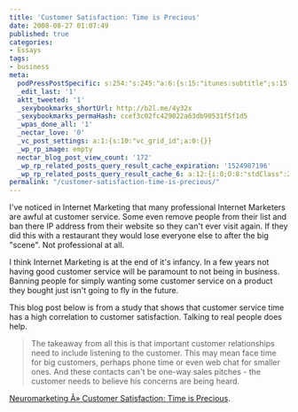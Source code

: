 ```yaml
---
title: 'Customer Satisfaction: Time is Precious'
date: 2008-08-27 01:07:49
published: true
categories:
- Essays
tags:
- business
meta:
  podPressPostSpecific: s:254:"s:245:"a:6:{s:15:"itunes:subtitle";s:15:"##PostExcerpt##";s:14:"itunes:summary";s:15:"##PostExcerpt##";s:15:"itunes:keywords";s:17:"##WordPressCats##";s:13:"itunes:author";s:10:"##Global##";s:15:"itunes:explicit";s:2:"No";s:12:"itunes:block";s:2:"No";}";";
  _edit_last: '1'
  aktt_tweeted: '1'
  _sexybookmarks_shortUrl: http://b2l.me/4y32x
  _sexybookmarks_permaHash: ccef3c02fc429022a63db90531f5f1d5
  _wpas_done_all: '1'
  _nectar_love: '0'
  _vc_post_settings: a:1:{s:10:"vc_grid_id";a:0:{}}
  _wp_rp_image: empty
  nectar_blog_post_view_count: '172'
  _wp_rp_related_posts_query_result_cache_expiration: '1524987196'
  _wp_rp_related_posts_query_result_cache_6: a:12:{i:0;O:8:"stdClass":2:{s:7:"post_id";s:3:"674";s:5:"score";s:16:"86.5484168933956";}i:1;O:8:"stdClass":2:{s:7:"post_id";s:3:"657";s:5:"score";s:17:"70.24774326522598";}i:2;O:8:"stdClass":2:{s:7:"post_id";s:3:"705";s:5:"score";s:17:"61.43923507244986";}i:3;O:8:"stdClass":2:{s:7:"post_id";s:4:"1411";s:5:"score";s:17:"22.71833175711913";}i:4;O:8:"stdClass":2:{s:7:"post_id";s:4:"1157";s:5:"score";s:17:"22.33887345768084";}i:5;O:8:"stdClass":2:{s:7:"post_id";s:4:"1133";s:5:"score";s:18:"21.993688455033862";}i:6;O:8:"stdClass":2:{s:7:"post_id";s:3:"840";s:5:"score";s:18:"21.855702712118617";}i:7;O:8:"stdClass":2:{s:7:"post_id";s:4:"1041";s:5:"score";s:17:"19.49945593225093";}i:8;O:8:"stdClass":2:{s:7:"post_id";s:3:"747";s:5:"score";s:18:"19.277008822376093";}i:9;O:8:"stdClass":2:{s:7:"post_id";s:3:"155";s:5:"score";s:17:"18.86407693773513";}i:10;O:8:"stdClass":2:{s:7:"post_id";s:4:"1195";s:5:"score";s:18:"18.499433824122082";}i:11;O:8:"stdClass":2:{s:7:"post_id";s:3:"601";s:5:"score";s:18:"18.499433824122082";}}
permalink: "/customer-satisfaction-time-is-precious/"
---
```

I've noticed in Internet Marketing that many professional Internet Marketers are awful at customer service. Some even remove people from their list and ban there IP address from their website so they can't ever visit again. If they did this with a restaurant they would lose everyone else to after the big "scene". Not professional at all.

I think Internet Marketing is at the end of it's infancy. In a few years not having good customer service will be paramount to not being in business. Banning people for simply wanting some customer service on a product they bought just isn't going to fly in the future.

This blog post below is from a study that shows that customer service time has a high correlation to customer satisfaction. Talking to real people does help.
>The takeaway from all this is that important customer relationships need to include listening to the customer. This may mean face time for big customers, perhaps phone time or even web chat for smaller ones. And these contacts can't be one-way sales pitches - the customer needs to believe his concerns are being heard.</blockquote>
<p><a href="http://www.neurosciencemarketing.com/blog/articles/customer-satisfaction-time-is-precious.htm" rel="nofollow">Neuromarketing Â» Customer Satisfaction: Time is Precious</a>.
